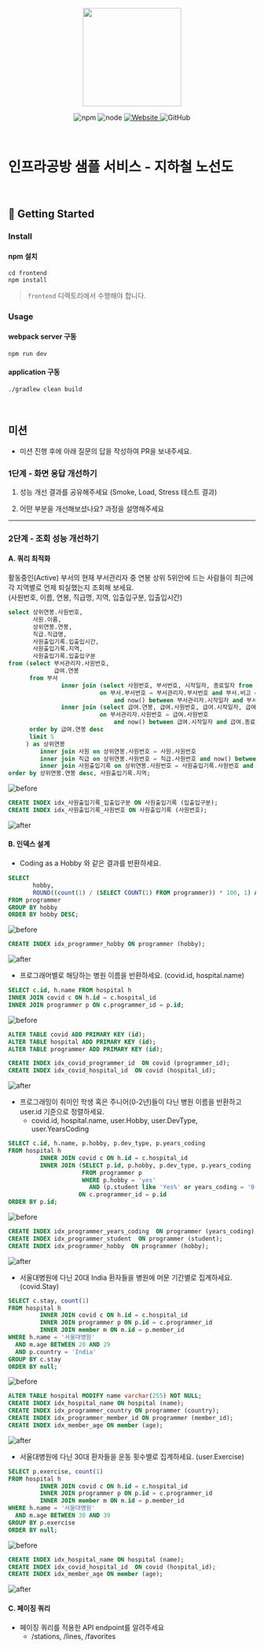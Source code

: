 <p align="center">
    <img width="200px;" src="https://raw.githubusercontent.com/woowacourse/atdd-subway-admin-frontend/master/images/main_logo.png"/>
</p>
<p align="center">
  <img alt="npm" src="https://img.shields.io/badge/npm-%3E%3D%205.5.0-blue">
  <img alt="node" src="https://img.shields.io/badge/node-%3E%3D%209.3.0-blue">
  <a href="https://edu.nextstep.camp/c/R89PYi5H" alt="nextstep atdd">
    <img alt="Website" src="https://img.shields.io/website?url=https%3A%2F%2Fedu.nextstep.camp%2Fc%2FR89PYi5H">
  </a>
  <img alt="GitHub" src="https://img.shields.io/github/license/next-step/atdd-subway-service">
</p>

<br>

# 인프라공방 샘플 서비스 - 지하철 노선도

<br>

## 🚀 Getting Started

### Install
#### npm 설치
```
cd frontend
npm install
```
> `frontend` 디렉토리에서 수행해야 합니다.

### Usage
#### webpack server 구동
```
npm run dev
```
#### application 구동
```
./gradlew clean build
```
<br>

## 미션

* 미션 진행 후에 아래 질문의 답을 작성하여 PR을 보내주세요.

### 1단계 - 화면 응답 개선하기
1. 성능 개선 결과를 공유해주세요 (Smoke, Load, Stress 테스트 결과)

2. 어떤 부분을 개선해보셨나요? 과정을 설명해주세요

---

### 2단계 - 조회 성능 개선하기

#### A. 쿼리 최적화
활동중인(Active) 부서의 현재 부서관리자 중 연봉 상위 5위안에 드는 사람들이 최근에 각 지역별로 언제 퇴실했는지 조회해 보세요.<br/>
(사원번호, 이름, 연봉, 직급명, 지역, 입출입구분, 입출입시간) <br/>

```sql
select 상위연봉.사원번호,
       사원.이름,
       상위연봉.연봉,
       직급.직급명,
       사원출입기록.입출입시간,
       사원출입기록.지역,
       사원출입기록.입출입구분
from (select 부서관리자.사원번호,
             급여.연봉
      from 부서
               inner join (select 사원번호, 부서번호, 시작일자, 종료일자 from 부서관리자) as 부서관리자
                          on 부서.부서번호 = 부서관리자.부서번호 and 부서.비고 = 'ACTIVE'
                              and now() between 부서관리자.시작일자 and 부서관리자.종료일자
               inner join (select 급여.연봉, 급여.사원번호, 급여.시작일자, 급여.종료일자 from 급여) as 급여
                          on 부서관리자.사원번호 = 급여.사원번호
                              and now() between 급여.시작일자 and 급여.종료일자
      order by 급여.연봉 desc
      limit 5
     ) as 상위연봉
         inner join 사원 on 상위연봉.사원번호 = 사원.사원번호
         inner join 직급 on 상위연봉.사원번호 = 직급.사원번호 and now() between 직급.시작일자 and 직급.종료일자
         inner join 사원출입기록 on 상위연봉.사원번호 = 사원출입기록.사원번호 and 사원출입기록.입출입구분 = 'o'
order by 상위연봉.연봉 desc, 사원출입기록.지역;

```
![before](images/a/a-1-before.png)

```sql
CREATE INDEX idx_사원출입기록_입출입구분 ON 사원출입기록 (입출입구분);
CREATE INDEX idx_사원출입기록_사원번호 ON 사원출입기록 (사원번호);
```
![after](images/a/a-1-after.png)

#### B. 인덱스 설계

- Coding as a Hobby 와 같은 결과를 반환하세요.
```sql
SELECT 
       hobby, 
       ROUND((count(1) / (SELECT COUNT(1) FROM programmer)) * 100, 1) AS percent 
FROM programmer
GROUP BY hobby
ORDER BY hobby DESC;
```
![before](images/b/b-1-before.png)
```sql
CREATE INDEX idx_programmer_hobby ON programmer (hobby);
```
![after](images/b/b-1-after.png)

- 프로그래머별로 해당하는 병원 이름을 반환하세요. (covid.id, hospital.name)
```sql
SELECT c.id, h.name FROM hospital h 
INNER JOIN covid c ON h.id = c.hospital_id
INNER JOIN programmer p ON c.programmer_id = p.id;
```
![before](images/b/b-2-before.png)
```sql
ALTER TABLE covid ADD PRIMARY KEY (id);
ALTER TABLE hospital ADD PRIMARY KEY (id);
ALTER TABLE programmer ADD PRIMARY KEY (id);

CREATE INDEX idx_covid_programmer_id  ON covid (programmer_id);
CREATE INDEX idx_covid_hospital_id  ON covid (hospital_id);
```
![after](images/b/b-2-after.png)

- 프로그래밍이 취미인 학생 혹은 주니어(0-2년)들이 다닌 병원 이름을 반환하고 user.id 기준으로 정렬하세요.
  - covid.id, hospital.name, user.Hobby, user.DevType, user.YearsCoding
```sql
SELECT c.id, h.name, p.hobby, p.dev_type, p.years_coding
FROM hospital h
         INNER JOIN covid c ON h.id = c.hospital_id
         INNER JOIN (SELECT p.id, p.hobby, p.dev_type, p.years_coding
                     FROM programmer p
                     WHERE p.hobby = 'yes'
                       AND (p.student like 'Yes%' or years_coding = '0-2 Years')) AS p
                    ON c.programmer_id = p.id
ORDER BY p.id;
```
![before](images/b/b-3-before.png)

```sql
CREATE INDEX idx_programmer_years_coding  ON programmer (years_coding);
CREATE INDEX idx_programmer_student  ON programmer (student);
CREATE INDEX idx_programmer_hobby  ON programmer (hobby);
```

![after](images/b/b-3-after.png)

- 서울대병원에 다닌 20대 India 환자들을 병원에 머문 기간별로 집계하세요. (covid.Stay)
```sql
SELECT c.stay, count(1)
FROM hospital h
         INNER JOIN covid c ON h.id = c.hospital_id
         INNER JOIN programmer p ON p.id = c.programmer_id
         INNER JOIN member m ON m.id = p.member_id
WHERE h.name = '서울대병원'
  AND m.age BETWEEN 20 AND 29
  AND p.country = 'India'
GROUP BY c.stay
ORDER BY null;
```
![before](images/b/b-4-before.png)
```sql
ALTER TABLE hospital MODIFY name varchar(255) NOT NULL;
CREATE INDEX idx_hospital_name ON hospital (name);
CREATE INDEX idx_programmer_country ON programmer (country);
CREATE INDEX idx_programmer_member_id ON programmer (member_id);
CREATE INDEX idx_member_age ON member (age);
```
![after](images/b/b-4-after.png)

- 서울대병원에 다닌 30대 환자들을 운동 횟수별로 집계하세요. (user.Exercise)
```sql
SELECT p.exercise, count(1)
FROM hospital h
         INNER JOIN covid c ON h.id = c.hospital_id
         INNER JOIN programmer p ON p.id = c.programmer_id
         INNER JOIN member m ON m.id = p.member_id
WHERE h.name = '서울대병원'
  AND m.age BETWEEN 30 AND 39
GROUP BY p.exercise
ORDER BY null;
```
![before](images/b/b-5-before.png)

```sql
CREATE INDEX idx_hospital_name ON hospital (name);
CREATE INDEX idx_covid_hospital_id  ON covid (hospital_id);
CREATE INDEX idx_member_age ON member (age);
```
![after](images/b/b-5-after.png)

#### C. 페이징 쿼리
- 페이징 쿼리를 적용한 API endpoint를 알려주세요
  - /stations, /lines, /favorites
